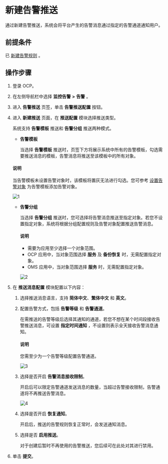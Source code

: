 # 新建告警推送

通过新建告警推送，系统会将平台产生的告警消息通过指定的告警通道通知用户。

## 前提条件

已 [新建告警规则](../300.manage-alert-rules/100.create-an-alert-rule.md) 。

## 操作步骤

1. 登录 OCP。

2. 在左侧导航栏中选择 **监控告警** **\>** **告警** 。

3. 进入 **告警推送** 页签，单击 **告警推送配置** 按钮。

4. 进入 **新建推送** 页面，在 **推送配置** 模块选择推送类型。

   系统支持 **告警模板** 推送和 **告警分组** 推送两种模式。

   * **告警模板**

      当选择 **告警模板** 推送时，页签下方将展示系统中所有的告警模板，勾选需要推送消息的模板，告警消息将推送至该模板中的所有对象。

    <main id="notice" type='explain'>
    <h4>说明</h4>
    <p>当告警模板未设置告警对象时，该模板将置灰无法进行勾选。您可参考 <a href="../400.manage-alert-templates/200.set-alert-objects.md">设置告警对象</a> 为告警模板添加告警对象。</p>
    </main>

      ![1](https://obbusiness-private.oss-cn-shanghai.aliyuncs.com/doc/img/ocp/401/%E5%91%8A%E8%AD%A6%E6%A8%A1%E6%9D%BF%E6%8E%A8%E9%80%811.png)

   * **告警分组**

      当选择 **告警分组** 推送时，您可选择将告警消息推送至指定对象。若您不设置指定对象，系统将根据分组配置规则及告警对象配置推送告警消息。

      <main id="explain" type='alert'>
      <h4>说明</h4>
      <p><ul><li>需要为应用至少选择一个对象范围。</li><li>OCP 应用中，当对象范围选择 <b>服务</b> 及 <b>备份恢复</b> 时，无需配置指定对象。</li><li>OMS 应用中，当对象范围选择 <b>服务</b> 时，无需配置指定对象。</li></ul></p>
      </main>

      ![2](https://obbusiness-private.oss-cn-shanghai.aliyuncs.com/doc/img/ocp/402-cn/%E5%91%8A%E8%AD%A6%E5%88%86%E7%BB%84.png)

5. 在 **推送消息配置** 模块配置以下内容：

   1. 选择推送消息语言，支持 **简体中文**、**繁体中文** 和 **英文**。

   2. 配置告警方式，包括 **告警等级** 和 **告警通道**。

      在需推送的告警等级后选择其通知的通道，若您不想在某个时间段接收告警推送消息，可设置 **指定时间通知** ，不设置则表示全天接收告警消息通知。

      <main id="notice" type='explain'>
      <h4>说明</h4>
      <p>您需至少为一个告警等级配置告警通道。</p>
      </main>

      ![3](https://obbusiness-private.oss-cn-shanghai.aliyuncs.com/doc/img/ocp/401/%E6%8E%A8%E9%80%81%E6%B6%88%E6%81%AF%E8%AF%AD%E8%A8%801.png)

   3. 选择是否开启 **告警消息接收限制**。

      开启后可以限定告警通道发送消息的数量，当超过告警接收限制，告警通道将不再推送告警消息。

      ![4](https://obbusiness-private.oss-cn-shanghai.aliyuncs.com/doc/img/ocp/401/%E5%91%8A%E8%AD%A6%E6%B6%88%E6%81%AF%E6%8E%A5%E6%94%B6%E9%99%90%E5%88%B61.png)

   4. 选择是否开启 **恢复通知**。

      开启后，推送的告警规则恢复正常时，会发送通知消息。

   5. 选择是否 **启用推送**。

      对于创建后暂时不再使用的告警推送，您后续可在此处对其进行禁用。

6. 单击 **提交**。
